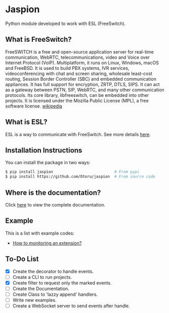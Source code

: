 # Jaspion

Python module developed to work with ESL (FreeSwitch).

## What is FreeSwitch?

FreeSWITCH is a free and open-source application server for real-time communication, WebRTC, telecommunications, video and Voice over Internet Protocol (VoIP). Multiplatform, it runs on Linux, Windows, macOS and FreeBSD. It is used to build PBX systems, IVR services, videoconferencing with chat and screen sharing, wholesale least-cost routing, Session Border Controller (SBC) and embedded communication appliances. It has full support for encryption, ZRTP, DTLS, SIPS. It can act as a gateway between PSTN, SIP, WebRTC, and many other communication protocols. Its core library, libfreeswitch, can be embedded into other projects. It is licensed under the Mozilla Public License (MPL), a free software license. [wikipedia](https://en.wikipedia.org/wiki/FreeSWITCH)

## What is ESL?

ESL is a way to communicate with FreeSwitch. See more details [here](https://freeswitch.org/confluence/display/FREESWITCH/Event+Socket+Library).

## Installation Instructions

You can install the package in two ways:
```bash
$ pip install jaspion                           # From pypi
$ pip install https://github.com/Otoru/jaspion  # From source code
```

## Where is the documentation?

Click [here](https://otoru.github.io/jaspion/) to view the complete documentation.

## Example
This is a list with example codes:

- [How to monitoring an extension?][1]

[1]:https://github.com/Otoru/jaspion/blob/master/examples/monitoring_an_extension.py

## To-Do List
- [X] Create the decorator to handle events.
- [ ] Create a CLI to run projects.
- [X] Create filter to request only the marked events.
- [ ] Create the Documentation.
- [ ] Create Class to 'lazzy append' handlers.
- [ ] Write new examples.
- [ ] Create a WebSocket server to send events after handle.
